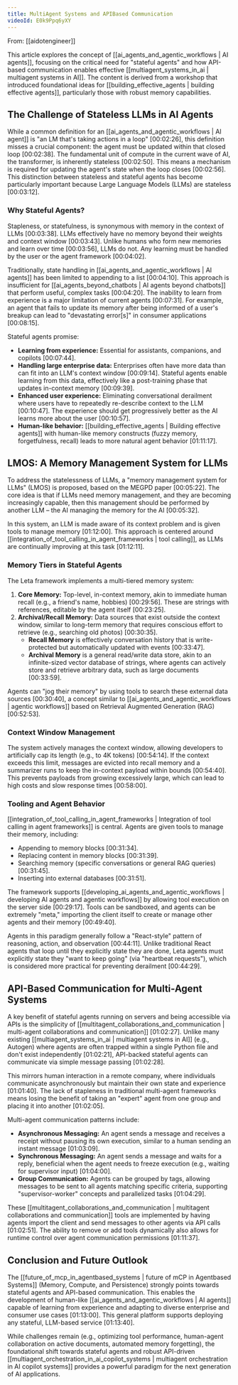 ```yaml
---
title: MultiAgent Systems and APIBased Communication
videoId: E0k9Ppq6yXY
---
```


From: [[aidotengineer]] <br/> 

This article explores the concept of [[ai_agents_and_agentic_workflows | AI agents]], focusing on the critical need for "stateful agents" and how API-based communication enables effective [[multiagent_systems_in_ai | multiagent systems in AI]]. The content is derived from a workshop that introduced foundational ideas for [[building_effective_agents | building effective agents]], particularly those with robust memory capabilities.

## The Challenge of Stateless LLMs in AI Agents

While a common definition for an [[ai_agents_and_agentic_workflows | AI agent]] is "an LM that's taking actions in a loop" <a class="yt-timestamp" data-t="00:02:26">[00:02:26]</a>, this definition misses a crucial component: the agent must be updated within that closed loop <a class="yt-timestamp" data-t="00:02:38">[00:02:38]</a>. The fundamental unit of compute in the current wave of AI, the transformer, is inherently stateless <a class="yt-timestamp" data-t="00:02:50">[00:02:50]</a>. This means a mechanism is required for updating the agent's state when the loop closes <a class="yt-timestamp" data-t="00:02:56">[00:02:56]</a>. This distinction between stateless and stateful agents has become particularly important because Large Language Models (LLMs) are stateless <a class="yt-timestamp" data-t="00:03:12">[00:03:12]</a>.

### Why Stateful Agents?

Stapleness, or statefulness, is synonymous with memory in the context of LLMs <a class="yt-timestamp" data-t="00:03:38">[00:03:38]</a>. LLMs effectively have no memory beyond their weights and context window <a class="yt-timestamp" data-t="00:03:43">[00:03:43]</a>. Unlike humans who form new memories and learn over time <a class="yt-timestamp" data-t="00:03:56">[00:03:56]</a>, LLMs do not. Any learning must be handled by the user or the agent framework <a class="yt-timestamp" data-t="00:04:02">[00:04:02]</a>.

Traditionally, state handling in [[ai_agents_and_agentic_workflows | AI agents]] has been limited to appending to a list <a class="yt-timestamp" data-t="00:04:10">[00:04:10]</a>. This approach is insufficient for [[ai_agents_beyond_chatbots | AI agents beyond chatbots]] that perform useful, complex tasks <a class="yt-timestamp" data-t="00:04:20">[00:04:20]</a>. The inability to learn from experience is a major limitation of current agents <a class="yt-timestamp" data-t="00:07:31">[00:07:31]</a>. For example, an agent that fails to update its memory after being informed of a user's breakup can lead to "devastating error[s]" in consumer applications <a class="yt-timestamp" data-t="00:08:15">[00:08:15]</a>.

Stateful agents promise:
*   **Learning from experience:** Essential for assistants, companions, and copilots <a class="yt-timestamp" data-t="00:07:44">[00:07:44]</a>.
*   **Handling large enterprise data:** Enterprises often have more data than can fit into an LLM's context window <a class="yt-timestamp" data-t="00:09:14">[00:09:14]</a>. Stateful agents enable learning from this data, effectively like a post-training phase that updates in-context memory <a class="yt-timestamp" data-t="00:09:39">[00:09:39]</a>.
*   **Enhanced user experience:** Eliminating conversational derailment where users have to repeatedly re-describe context to the LLM <a class="yt-timestamp" data-t="00:10:47">[00:10:47]</a>. The experience should get progressively better as the AI learns more about the user <a class="yt-timestamp" data-t="00:10:57">[00:10:57]</a>.
*   **Human-like behavior:** [[building_effective_agents | Building effective agents]] with human-like memory constructs (fuzzy memory, forgetfulness, recall) leads to more natural agent behavior <a class="yt-timestamp" data-t="01:11:17">[01:11:17]</a>.

## LMOS: A Memory Management System for LLMs

To address the statelessness of LLMs, a "memory management system for LLMs" (LMOS) is proposed, based on the MEGPD paper <a class="yt-timestamp" data-t="00:05:22">[00:05:22]</a>. The core idea is that if LLMs need memory management, and they are becoming increasingly capable, then this management should be performed by another LLM – the AI managing the memory for the AI <a class="yt-timestamp" data-t="00:05:32">[00:05:32]</a>.

In this system, an LLM is made aware of its context problem and is given tools to manage memory <a class="yt-timestamp" data-t="01:12:00">[01:12:00]</a>. This approach is centered around [[integration_of_tool_calling_in_agent_frameworks | tool calling]], as LLMs are continually improving at this task <a class="yt-timestamp" data-t="01:12:11">[01:12:11]</a>.

### Memory Tiers in Stateful Agents

The Leta framework implements a multi-tiered memory system:
1.  **Core Memory:** Top-level, in-context memory, akin to immediate human recall (e.g., a friend's name, hobbies) <a class="yt-timestamp" data-t="00:29:56">[00:29:56]</a>. These are strings with references, editable by the agent itself <a class="yt-timestamp" data-t="00:23:25">[00:23:25]</a>.
2.  **Archival/Recall Memory:** Data sources that exist outside the context window, similar to long-term memory that requires conscious effort to retrieve (e.g., searching old photos) <a class="yt-timestamp" data-t="00:30:35">[00:30:35]</a>.
    *   **Recall Memory** is effectively conversation history that is write-protected but automatically updated with events <a class="yt-timestamp" data-t="00:33:47">[00:33:47]</a>.
    *   **Archival Memory** is a general read/write data store, akin to an infinite-sized vector database of strings, where agents can actively store and retrieve arbitrary data, such as large documents <a class="yt-timestamp" data-t="00:33:59">[00:33:59]</a>.

Agents can "jog their memory" by using tools to search these external data sources <a class="yt-timestamp" data-t="00:30:40">[00:30:40]</a>, a concept similar to [[ai_agents_and_agentic_workflows | agentic workflows]] based on Retrieval Augmented Generation (RAG) <a class="yt-timestamp" data-t="00:52:53">[00:52:53]</a>.

### Context Window Management

The system actively manages the context window, allowing developers to artificially cap its length (e.g., to 4K tokens) <a class="yt-timestamp" data-t="00:54:14">[00:54:14]</a>. If the context exceeds this limit, messages are evicted into recall memory and a summarizer runs to keep the in-context payload within bounds <a class="yt-timestamp" data-t="00:54:40">[00:54:40]</a>. This prevents payloads from growing excessively large, which can lead to high costs and slow response times <a class="yt-timestamp" data-t="00:58:00">[00:58:00]</a>.

### Tooling and Agent Behavior

[[integration_of_tool_calling_in_agent_frameworks | Integration of tool calling in agent frameworks]] is central. Agents are given tools to manage their memory, including:
*   Appending to memory blocks <a class="yt-timestamp" data-t="00:31:34">[00:31:34]</a>.
*   Replacing content in memory blocks <a class="yt-timestamp" data-t="00:31:39">[00:31:39]</a>.
*   Searching memory (specific conversations or general RAG queries) <a class="yt-timestamp" data-t="00:31:45">[00:31:45]</a>.
*   Inserting into external databases <a class="yt-timestamp" data-t="00:31:51">[00:31:51]</a>.

The framework supports [[developing_ai_agents_and_agentic_workflows | developing AI agents and agentic workflows]] by allowing tool execution on the server side <a class="yt-timestamp" data-t="00:29:17">[00:29:17]</a>. Tools can be sandboxed, and agents can be extremely "meta," importing the client itself to create or manage other agents and their memory <a class="yt-timestamp" data-t="00:49:40">[00:49:40]</a>.

Agents in this paradigm generally follow a "React-style" pattern of reasoning, action, and observation <a class="yt-timestamp" data-t="00:44:11">[00:44:11]</a>. Unlike traditional React agents that loop until they explicitly state they are done, Leta agents must explicitly state they "want to keep going" (via "heartbeat requests"), which is considered more practical for preventing derailment <a class="yt-timestamp" data-t="00:44:29">[00:44:29]</a>.

## API-Based Communication for Multi-Agent Systems

A key benefit of stateful agents running on servers and being accessible via APIs is the simplicity of [[multitagent_collaborations_and_communication | multi-agent collaborations and communication]] <a class="yt-timestamp" data-t="01:02:27">[01:02:27]</a>. Unlike many existing [[multiagent_systems_in_ai | multiagent systems in AI]] (e.g., Autogen) where agents are often trapped within a single Python file and don't exist independently <a class="yt-timestamp" data-t="01:02:21">[01:02:21]</a>, API-backed stateful agents can communicate via simple message passing <a class="yt-timestamp" data-t="01:02:28">[01:02:28]</a>.

This mirrors human interaction in a remote company, where individuals communicate asynchronously but maintain their own state and experience <a class="yt-timestamp" data-t="01:01:40">[01:01:40]</a>. The lack of stapleness in traditional multi-agent frameworks means losing the benefit of taking an "expert" agent from one group and placing it into another <a class="yt-timestamp" data-t="01:02:05">[01:02:05]</a>.

Multi-agent communication patterns include:
*   **Asynchronous Messaging:** An agent sends a message and receives a receipt without pausing its own execution, similar to a human sending an instant message <a class="yt-timestamp" data-t="01:03:09">[01:03:09]</a>.
*   **Synchronous Messaging:** An agent sends a message and waits for a reply, beneficial when the agent needs to freeze execution (e.g., waiting for supervisor input) <a class="yt-timestamp" data-t="01:04:00">[01:04:00]</a>.
*   **Group Communication:** Agents can be grouped by tags, allowing messages to be sent to all agents matching specific criteria, supporting "supervisor-worker" concepts and parallelized tasks <a class="yt-timestamp" data-t="01:04:29">[01:04:29]</a>.

These [[multitagent_collaborations_and_communication | multitagent collaborations and communication]] tools are implemented by having agents import the client and send messages to other agents via API calls <a class="yt-timestamp" data-t="01:02:51">[01:02:51]</a>. The ability to remove or add tools dynamically also allows for runtime control over agent communication permissions <a class="yt-timestamp" data-t="01:11:37">[01:11:37]</a>.

## Conclusion and Future Outlook

The [[future_of_mcp_in_agentbased_systems | future of mCP in Agentbased Systems]] (Memory, Compute, and Persistence) strongly points towards stateful agents and API-based communication. This enables the development of human-like [[ai_agents_and_agentic_workflows | AI agents]] capable of learning from experience and adapting to diverse enterprise and consumer use cases <a class="yt-timestamp" data-t="01:13:00">[01:13:00]</a>. This general platform supports deploying any stateful, LLM-based service <a class="yt-timestamp" data-t="01:13:40">[01:13:40]</a>.

While challenges remain (e.g., optimizing tool performance, human-agent collaboration on active documents, automated memory forgetting), the foundational shift towards stateful agents and robust API-driven [[multiagent_orchestration_in_ai_copilot_systems | multiagent orchestration in AI copilot systems]] provides a powerful paradigm for the next generation of AI applications.